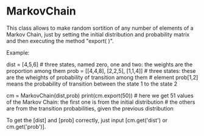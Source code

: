 # MarkovChain
This class allows to make random sortition of any number of elements of a Markov Chain, just by setting the initial distribution and probability matrix and then executing the method "export( )".

Example:

dist = [4,5,6] # three states, named zero, one and two: the weights are the proportion among them
prob = [[4,4,8],
        [2,2,5],
        [1,1,4]] # three states: these are the wheights of probability of transition among them
                 # element prob[1,2] means the probability of transition between the state 1 to the state 2
                 
cm = MarkovChain(dist,prob)
print(cm.export(50)) # here we get 51 values of the Markov Chain: the first one is from the initial distribution
                     # the others are from the transition probabilities, given the previous distribution


To get the [dist] and [prob] correctly, just input [cm.get('dist') or cm.get('prob')].
